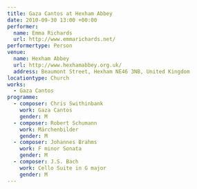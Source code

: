 ```yaml
---
title: Gaza Cantos at Hexham Abbey
date: 2010-09-30 13:00 +00:00
performer:
  name: Emma Richards
  url: http://www.emmarichards.net/
performertype: Person
venue:
  name: Hexham Abbey
  url: http://www.hexhamabbey.org.uk/
  address: Beaumont Street, Hexham NE46 3NB, United Kingdom
locationtype: Church
works:
  - Gaza Cantos
programme:
  - composer: Chris Swithinbank
    work: Gaza Cantos
    gender: M
  - composer: Robert Schumann
    work: Märchenbilder
    gender: M
  - composer: Johannes Brahms
    work: F minor Sonata
    gender: M
  - composer: J.S. Bach
    work: Cello Suite in G major
    gender: M
---
```

